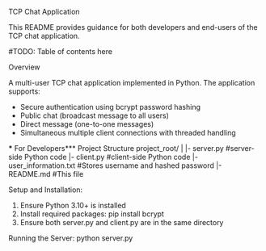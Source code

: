 <!-- @format -->

TCP Chat Application

This README provides guidance for both developers and end-users of the TCP chat application.

#TODO: Table of contents here

Overview

A multi-user TCP chat application implemented in Python. The application supports:

- Secure authentication using bcrypt password hashing
- Public chat (broadcast message to all users)
- Direct message (one-to-one messages)
- Simultaneous multiple client connections with threaded handling

**\*** For Developers\*\*\*
Project Structure
project_root/
|
|- server.py #server-side Python code
|- client.py #client-side Python code
|- user_information.txt #Stores username and hashed password
|- README.md #This file

Setup and Installation:

1. Ensure Python 3.10+ is installed
2. Install required packages:
   pip install bcrypt
3. Ensure both server.py and client.py are in the same directory

Running the Server:
python server.py
